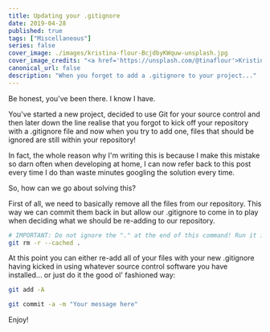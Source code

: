 ```yaml
---
title: Updating your .gitignore
date: 2019-04-28
published: true
tags: ["Miscellaneous"]
series: false
cover_image: ./images/kristina-flour-BcjdbyKWquw-unsplash.jpg
cover_image_credits: "<a href='https://unsplash.com/@tinaflour'>Kristina Flour</a>"
canonical_url: false
description: "When you forget to add a .gitignore to your project..."
---
```

Be honest, you've been there. I know I have.

You've started a new project, decided to use Git for your source control and then later down the line realise that you forgot to kick off your repository with a .gitignore file and now when you try to add one, files that should be ignored are still within your repository!

In fact, the whole reason why I'm writing this is because I make this mistake so darn often when developing at home, I can now refer back to this post every time I do than waste minutes googling the solution every time.

So, how can we go about solving this?

First of all, we need to basically remove all the files from our repository. This way we can commit them back in but allow our .gitignore to come in to play when deciding what we should be re-adding to our repository.

```bash
# IMPORTANT: Do not ignore the "." at the end of this command! Run it in the root of your repository to remove all filles.
git rm -r --cached .
```

At this point you can either re-add all of your files with your new .gitignore having kicked in using whatever source control software you have installed... or just do it the good ol' fashioned way:

```bash
git add -A
```

```bash
git commit -a -m "Your message here"
```

Enjoy!